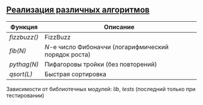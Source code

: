 ## [Реализация различных алгоритмов](../programs/mix/mix.erl)
|   Функция  |                     Описание                         |  
|------------|------------------------------------------------------|  
|*fizzbuzz()*| FizzBuzz                                             |  
|*fib(N)*    | *N*-е число Фибоначчи (логарифмический порядок роста)|  
|*pythag(N)* | Пифагоровы тройки (без повторений)                   |  
|*qsort(L)*  | Быстрая сортировка                                   |  

Зависимости от библиотечных модулей: *lib*, *tests* (последний только при тестировании)
